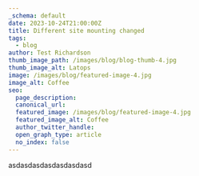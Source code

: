 ```yaml
---
_schema: default
date: 2023-10-24T21:00:00Z
title: Different site mounting changed
tags:
  - blog
author: Test Richardson
thumb_image_path: /images/blog/blog-thumb-4.jpg
thumb_image_alt: Latops
image: /images/blog/featured-image-4.jpg
image_alt: Coffee
seo:
  page_description:
  canonical_url:
  featured_image: /images/blog/featured-image-4.jpg
  featured_image_alt: Coffee
  author_twitter_handle:
  open_graph_type: article
  no_index: false
---
```

asdasdasdasdasdasdasd